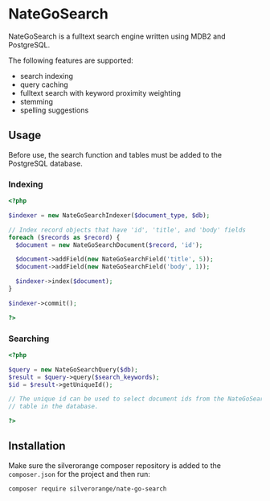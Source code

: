 NateGoSearch
============
NateGoSearch is a fulltext search engine written using MDB2 and PostgreSQL.

The following features are supported:

 - search indexing
 - query caching
 - fulltext search with keyword proximity weighting
 - stemming
 - spelling suggestions

Usage
-----
Before use, the search function and tables must be added to the PostgreSQL
database.

### Indexing
```php
<?php

$indexer = new NateGoSearchIndexer($document_type, $db);

// Index record objects that have 'id', 'title', and 'body' fields
foreach ($records as $record) {
  $document = new NateGoSearchDocument($record, 'id');

  $document->addField(new NateGoSearchField('title', 5));
  $document->addField(new NateGoSearchField('body', 1));

  $indexer->index($document);
}

$indexer->commit();

?>
```

### Searching
```php
<?php

$query = new NateGoSearchQuery($db);
$result = $query->query($search_keywords);
$id = $result->getUniqueId();

// The unique id can be used to select document ids from the NateGoSearchResult
// table in the database.

?>
```

Installation
------------
Make sure the silverorange composer repository is added to the `composer.json`
for the project and then run:

```sh
composer require silverorange/nate-go-search
```
